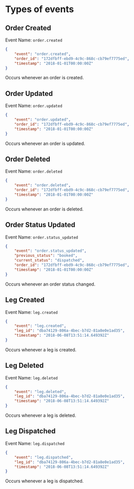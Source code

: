 # Types of events

## Order Created

Event Name: `order.created`

```json
{
    "event": "order.created",
    "order_id": "172dfbff-ebd9-4c9c-868c-cb79ef7775ed",
    "timestamp": "2018-01-01T00:00:00Z"
}
```

Occurs whenever an order is created.

## Order Updated

Event Name: `order.updated`

```json
{
    "event": "order.updated",
    "order_id": "172dfbff-ebd9-4c9c-868c-cb79ef7775ed",
    "timestamp": "2018-01-01T00:00:00Z"
}
```

Occurs whenever an order is updated.

## Order Deleted

Event Name: `order.deleted`

```json
{
    "event": "order.deleted",
    "order_id": "172dfbff-ebd9-4c9c-868c-cb79ef7775ed",
    "timestamp": "2018-01-01T00:00:00Z"
}
```

Occurs whenever an order is deleted.

## Order Status Updated

Event Name: `order.status_updated`

```json
{
    "event": "order.status_updated",
    "previous_status": "booked",
    "current_status": "dispatched",
    "order_id": "172dfbff-ebd9-4c9c-868c-cb79ef7775ed",
    "timestamp": "2018-01-01T00:00:00Z"
}
```

Occurs whenever an order status changed.

## Leg Created

Event Name: `leg.created`

```json
{
    "event": "leg.created",
    "leg_id": "dba74129-806a-4bec-b7d2-81a8e0e1ad35",
    "timestamp": "2018-06-08T13:51:14.649392Z"
}
```

Occurs whenever a leg is created.

## Leg Deleted

Event Name: `leg.deleted`

```json
{
    "event": "leg.deleted",
    "leg_id": "dba74129-806a-4bec-b7d2-81a8e0e1ad35",
    "timestamp": "2018-06-08T13:51:14.649392Z"
}
```

Occurs whenever a leg is deleted.

## Leg Dispatched

Event Name: `leg.dispatched`

```json
{
    "event": "leg.dispatched",
    "leg_id": "dba74129-806a-4bec-b7d2-81a8e0e1ad35",
    "timestamp": "2018-06-08T13:51:14.649392Z"
}
```

Occurs whenever a leg is dispatched.
